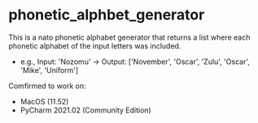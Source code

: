 # phonetic_alphbet_generator
This is a nato phonetic alphabet generator that returns a list where each phonetic alphabet of the input letters was included.
- e.g., Input: 'Nozomu' → Output: ['November', 'Oscar', 'Zulu', 'Oscar', 'Mike', 'Uniform']

Comfirmed to work on:
- MacOS (11.52)
- PyCharm 2021.02 (Community Edition)
